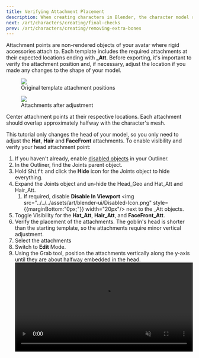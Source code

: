 ```yaml
---
title: Verifying Attachment Placement
description: When creating characters in Blender, the character model requires minor attachment adjustments to be Studio-ready.
next: /art/characters/creating/final-checks
prev: /art/characters/creating/removing-extra-bones
---
```


Attachment points are non-rendered objects of your avatar where rigid accessories attach to. Each template includes the required attachments at their expected locations ending with **\_Att**. Before exporting, it's important to verify the attachment position and, if necessary, adjust the location if you made any changes to the shape of your model.

<GridContainer numColumns="2">
  <figure><img src="../../../assets/art/avatar/basic-creation/Pre-Attachment.png" />  <figcaption>Original template attachment positions</figcaption></figure>

  <figure><img src="../../../assets/art/avatar/basic-creation/Post-Attachment.png" /><figcaption>Attachments after adjustment</figcaption></figure>
</GridContainer>

Center attachment points at their respective locations. Each attachment should overlap approximately halfway with the character's mesh.

This tutorial only changes the head of your model, so you only need to adjust the **Hat**, **Hair** and **FaceFront** attachments. To enable visibility and verify your head attachment point:

1. If you haven't already, enable [disabled objects](../../../art/characters/creating/index.md#disabled-objects) in your Outliner.
2. In the Outliner, find the Joints parent object.
3. Hold <kbd>Shift</kbd> and click the **Hide** icon for the Joints object to hide everything.
4. Expand the Joints object and un-hide the Head_Geo and Hat_Att and Hair_Att.
   1. If required, disable **Disable In Viewport** <img src="../../../assets/art/blender-ui/Disabled-Icon.png" style={{marginBottom:"0px;"}} width="20px"/> next to the \_Att objects.
5. Toggle Visibility for the **Hat_Att**, **Hair_Att**, and **FaceFront_Att**.
6. Verify the placement of the attachments. The goblin's head is shorter than the starting template, so the attachments require minor vertical adjustment.
7. Select the attachments
8. Switch to **Edit** Mode.
9. Using the Grab tool, position the attachments vertically along the y-axis until they are about halfway embedded in the head.
   <video controls muted src="../../../assets/art/avatar/basic-creation/Cleanup_02.mp4" width="100%"></video>
